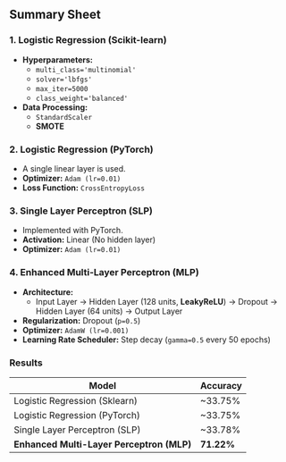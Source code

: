 ## Summary Sheet

### 1. Logistic Regression (Scikit-learn)
- **Hyperparameters:**
  - `multi_class='multinomial'`
  - `solver='lbfgs'`
  - `max_iter=5000`
  - `class_weight='balanced'`
- **Data Processing:**
  - `StandardScaler`
  -  **SMOTE**

### 2. Logistic Regression (PyTorch)
- A single linear layer is used.
- **Optimizer:** `Adam (lr=0.01)`
- **Loss Function:** `CrossEntropyLoss`

### 3. Single Layer Perceptron (SLP)
- Implemented with PyTorch.
- **Activation:** Linear (No hidden layer)
- **Optimizer:** `Adam (lr=0.01)`

### 4. Enhanced Multi-Layer Perceptron (MLP)
- **Architecture:**
  - Input Layer → Hidden Layer (128 units, **LeakyReLU**) → Dropout → Hidden Layer (64 units) → Output Layer
- **Regularization:** Dropout (`p=0.5`)
- **Optimizer:** `AdamW (lr=0.001)`
- **Learning Rate Scheduler:** Step decay (`gamma=0.5` every 50 epochs)

### Results
| **Model**                    | **Accuracy** |
|------------------------------|--------------|
| Logistic Regression (Sklearn) | ~33.75%      |
| Logistic Regression (PyTorch) | ~33.75%      |
| Single Layer Perceptron (SLP) | ~33.78%      |
| **Enhanced Multi-Layer Perceptron (MLP)** | **71.22%**  |



